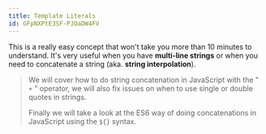 ```yaml
---
title: Template Literals
id: GFpNXPtE3SF-PJOaDW4FV
---
```


This is a really easy concept that won't take you more than 10 minutes to understand.
It's very useful when you have **multi-line strings** or when you need to concatenate a string (aka. **string interpolation**).

<link-bookmark href="https://www.youtube.com/watch?v=9Q8BAZffbz8" title="JavaScript String Concatenation">

> We will cover how to do string concatenation in JavaScript with the " `+` " operator, we will also fix issues on when to use single or double quotes in strings. 
>
> Finally we will take a look at the ES6 way of doing concatenations in JavaScript using the `${}` syntax.

</link-bookmark>

<link-bookmark href="https://www.youtube.com/watch?v=NgF9-pdTDGs" title="JavaScript Template Literals"></link-bookmark>
